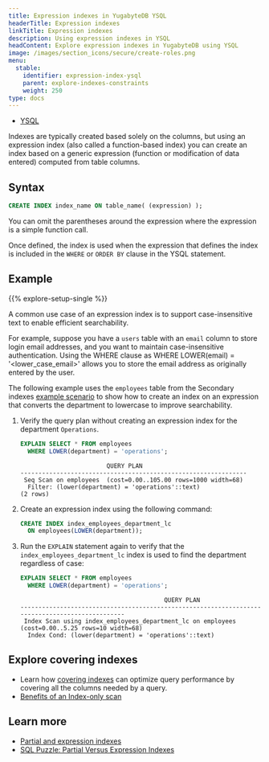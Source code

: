 ```yaml
---
title: Expression indexes in YugabyteDB YSQL
headerTitle: Expression indexes
linkTitle: Expression indexes
description: Using expression indexes in YSQL
headContent: Explore expression indexes in YugabyteDB using YSQL
image: /images/section_icons/secure/create-roles.png
menu:
  stable:
    identifier: expression-index-ysql
    parent: explore-indexes-constraints
    weight: 250
type: docs
---
```


<ul class="nav nav-tabs-alt nav-tabs-yb">
  <li >
    <a href="../expression-index-ysql/" class="nav-link active">
      <i class="icon-postgres" aria-hidden="true"></i>
      YSQL
    </a>
  </li>
</ul>

Indexes are typically created based solely on the columns, but using an expression index (also called a function-based index) you can create an index based on a generic expression (function or modification of data entered) computed from table columns.

## Syntax

```sql
CREATE INDEX index_name ON table_name( (expression) );
```

You can omit the parentheses around the expression where the expression is a simple function call.

Once defined, the index is used when the expression that defines the index is included in the `WHERE` or `ORDER BY` clause in the YSQL statement.

## Example

{{% explore-setup-single %}}

A common use case of an expression index is to support case-insensitive text to enable efficient searchability.

For example, suppose you have a `users` table with an `email` column to store login email addresses, and you want to maintain case-insensitive authentication. Using the WHERE clause as WHERE LOWER(email) = '<lower_case_email>' allows you to store the email address as originally entered by the user.

The following example uses the `employees` table from the Secondary indexes [example scenario](../secondary-indexes/#example-scenario-using-ysql) to show how to create an index on an expression that converts the department to lowercase to improve searchability.

1. Verify the query plan without creating an expression index for the department `Operations`.

    ```sql
    EXPLAIN SELECT * FROM employees
      WHERE LOWER(department) = 'operations';
    ```

    ```output
                            QUERY PLAN
    ---------------------------------------------------------------
     Seq Scan on employees  (cost=0.00..105.00 rows=1000 width=68)
      Filter: (lower(department) = 'operations'::text)
    (2 rows)
    ```

1. Create an expression index using the following command:

    ```sql
    CREATE INDEX index_employees_department_lc
      ON employees(LOWER(department));
    ```

1. Run the `EXPLAIN` statement again to verify that the `index_employees_department_lc` index is used to find the department regardless of case:

    ```sql
    EXPLAIN SELECT * FROM employees
      WHERE LOWER(department) = 'operations';
    ```

    ```output
                                            QUERY PLAN
    ------------------------------------------------------------------------------------------------
     Index Scan using index_employees_department_lc on employees  (cost=0.00..5.25 rows=10 width=68)
      Index Cond: (lower(department) = 'operations'::text)
    ```

## Explore covering indexes

- Learn how [covering indexes](../../indexes-constraints/covering-index-ysql/) can optimize query performance by covering all the columns needed by a query.
- [Benefits of an Index-only scan](https://www.yugabyte.com/blog/how-a-distributed-sql-database-boosts-secondary-index-queries-with-index-only-scan/)

## Learn more

- [Partial and expression indexes](../../json-support/jsonb-ysql/#partial-and-expression-indexes)
- [SQL Puzzle: Partial Versus Expression Indexes](https://www.yugabyte.com/blog/sql-puzzle-partial-versus-expression-indexes/)
